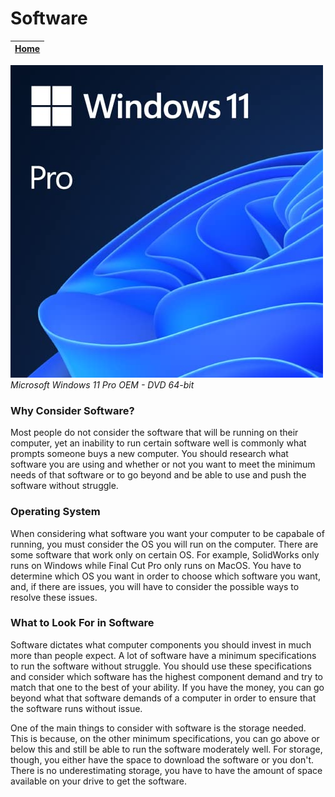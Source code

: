 # Software

|[Home](README.md) | 
| -------- |

![OS](os.jpg)  
*Microsoft Windows 11 Pro OEM - DVD 64-bit*

### Why Consider Software?
Most people do not consider the software that will be running on their computer, yet an inability to run certain software well is commonly what prompts someone buys a new computer. You should research what software you are using and whether or not you want to meet the minimum needs of that software or to go beyond and be able to use and push the software without struggle.

### Operating System
When considering what software you want your computer to be capabale of running, you must consider the OS you will run on the computer. There are some software that work only on certain OS. For example, SolidWorks only runs on Windows while Final Cut Pro only runs on MacOS. You have to determine which OS you want in order to choose which software you want, and, if there are issues, you will have to consider the possible ways to resolve these issues.

### What to Look For in Software
Software dictates what computer components you should invest in much more than people expect. A lot of software have a minimum specifications to run the software without struggle. You should use these specifications and consider which software has the highest component demand and try to match that one to the best of your ability. If you have the money, you can go beyond what that software demands of a computer in order to ensure that the software runs without issue. 

One of the main things to consider with software is the storage needed. This is because, on the other minimum specifications, you can go above or below this and still be able to run the software moderately well. For storage, though, you either have the space to download the software or you don't. There is no underestimating storage, you have to have the amount of space available on your drive to get the software.